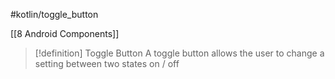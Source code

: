 #kotlin/toggle_button

[[8 Android Components]]

>[!definition] Toggle Button
>A toggle button allows the user to change a setting between two states
>on / off






	















